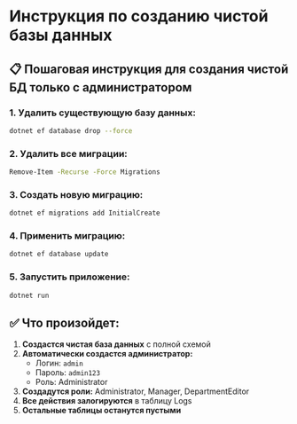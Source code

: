 # Инструкция по созданию чистой базы данных

## 📋 Пошаговая инструкция для создания чистой БД только с администратором

### **1. Удалить существующую базу данных:**
```bash
dotnet ef database drop --force
```

### **2. Удалить все миграции:**
```bash
Remove-Item -Recurse -Force Migrations
```

### **3. Создать новую миграцию:**
```bash
dotnet ef migrations add InitialCreate
```

### **4. Применить миграцию:**
```bash
dotnet ef database update
```

### **5. Запустить приложение:**
```bash
dotnet run
```

## ✅ Что произойдет:

1. **Создастся чистая база данных** с полной схемой
2. **Автоматически создастся администратор:**
   - Логин: `admin`
   - Пароль: `admin123`
   - Роль: Administrator
3. **Создадутся роли:** Administrator, Manager, DepartmentEditor
4. **Все действия залогируются** в таблицу Logs
5. **Остальные таблицы останутся пустыми**
